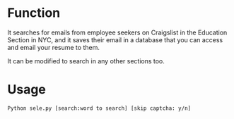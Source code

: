 # Function
It searches for emails from employee seekers on Craigslist in the Education Section in NYC, and it saves their email in a database that you can access and email your resume to them.

It can be modified to search in any other sections too.

# Usage
`Python sele.py [search:word to search] [skip captcha: y/n]`
